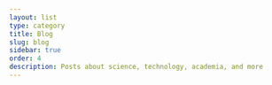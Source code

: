 ```yaml
---
layout: list
type: category
title: Blog
slug: blog
sidebar: true
order: 4
description: Posts about science, technology, academia, and more
---
```

